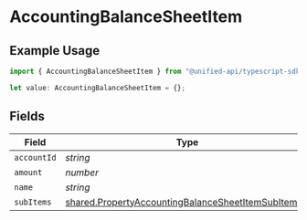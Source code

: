 # AccountingBalanceSheetItem

## Example Usage

```typescript
import { AccountingBalanceSheetItem } from "@unified-api/typescript-sdk/sdk/models/shared";

let value: AccountingBalanceSheetItem = {};
```

## Fields

| Field                                                                                                                           | Type                                                                                                                            | Required                                                                                                                        | Description                                                                                                                     |
| ------------------------------------------------------------------------------------------------------------------------------- | ------------------------------------------------------------------------------------------------------------------------------- | ------------------------------------------------------------------------------------------------------------------------------- | ------------------------------------------------------------------------------------------------------------------------------- |
| `accountId`                                                                                                                     | *string*                                                                                                                        | :heavy_minus_sign:                                                                                                              | N/A                                                                                                                             |
| `amount`                                                                                                                        | *number*                                                                                                                        | :heavy_minus_sign:                                                                                                              | N/A                                                                                                                             |
| `name`                                                                                                                          | *string*                                                                                                                        | :heavy_minus_sign:                                                                                                              | N/A                                                                                                                             |
| `subItems`                                                                                                                      | [shared.PropertyAccountingBalanceSheetItemSubItems](../../../sdk/models/shared/propertyaccountingbalancesheetitemsubitems.md)[] | :heavy_minus_sign:                                                                                                              | N/A                                                                                                                             |